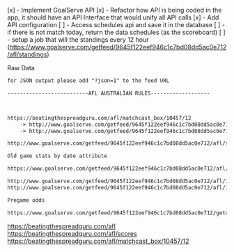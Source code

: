 [x] - Implement GoalServe API
[x] - Refactor how API is being coded in the app, it should have an API Interface that would unify all API calls
[x] - Add API configuration 
[ ] - Access schedules api and save it in the database
[ ] - if there is not match today, return the data schedules (as the scoreboard)
[ ] - setup a job that will the standings every 12 hour (https://www.goalserve.com/getfeed/9645f122eef946c1c7bd08dd5ac0e712/afl/standings) 



Raw Data
```txt
for JSON output please add "?json=1" to the feed URL

--------------------------AFL AUSTRALIAN RULES-------------------



https://beatingthespreadguru.com/afl/matchcast_box/10457/12
    -> http://www.goalserve.com/getfeed/9645f122eef946c1c7bd08dd5ac0e712/afl/home - livescore
    -> http://www.goalserve.com/getfeed/9645f122eef946c1c7bd08dd5ac0e712/afl/schedule

http://www.goalserve.com/getfeed/9645f122eef946c1c7bd08dd5ac0e712/afl/standings

Old game stats by date attribute

https://www.goalserve.com/getfeed/9645f122eef946c1c7bd08dd5ac0e712/afl/home?date=19.06.2021

http://www.goalserve.com/getfeed/9645f122eef946c1c7bd08dd5ac0e712/afl/1019-stats - team stats
http://www.goalserve.com/getfeed/9645f122eef946c1c7bd08dd5ac0e712/afl/1019-rosters - team rosters

Pregame odds

https://www.goalserve.com/getfeed/9645f122eef946c1c7bd08dd5ac0e712/getodds/soccer?cat=afl_10
```


https://beatingthespreadguru.com/afl
https://beatingthespreadguru.com/afl/scores
https://beatingthespreadguru.com/afl/matchcast_box/10457/12

